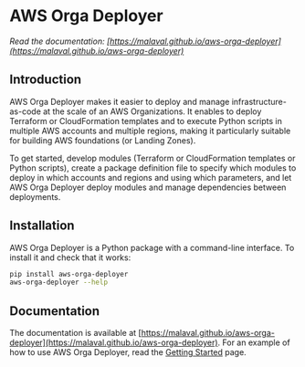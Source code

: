 # AWS Orga Deployer

*Read the documentation: [https://malaval.github.io/aws-orga-deployer](https://malaval.github.io/aws-orga-deployer)*

## Introduction

AWS Orga Deployer makes it easier to deploy and manage infrastructure-as-code at the scale of an AWS Organizations. It enables to deploy Terraform or CloudFormation templates and to execute Python scripts in multiple AWS accounts and multiple regions, making it particularly suitable for building AWS foundations (or Landing Zones).

To get started, develop modules (Terraform or CloudFormation templates or Python scripts), create a package definition file to specify which modules to deploy in which accounts and regions and using which parameters, and let AWS Orga Deployer deploy modules and manage dependencies between deployments.

## Installation

AWS Orga Deployer is a Python package with a command-line interface. To install it and check that it works:

```bash
pip install aws-orga-deployer
aws-orga-deployer --help
```

## Documentation

The documentation is available at [https://malaval.github.io/aws-orga-deployer](https://malaval.github.io/aws-orga-deployer). For an example of how to use AWS Orga Deployer,  read the [Getting Started](https://malaval.github.io/aws-orga-deployer/getting-started.html) page.
